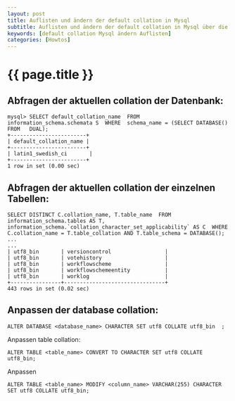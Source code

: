 ```yaml
---
layout: post
title: Auflisten und ändern der default collation in Mysql
subtitle: Auflisten und ändern der default collation in Mysql über die CLI
keywords: [default collation Mysql ändern Auflisten]
categories: [Howtos]
---
```

# {{ page.title }}

## Abfragen der aktuellen collation der Datenbank:

```
mysql> SELECT default_collation_name  FROM   information_schema.schemata S  WHERE  schema_name = (SELECT DATABASE() FROM   DUAL);
+------------------------+
| default_collation_name |
+------------------------+
| latin1_swedish_ci       |
+------------------------+
1 row in set (0.00 sec)
````

## Abfragen der aktuellen collation der einzelnen Tabellen:

```
SELECT DISTINCT C.collation_name, T.table_name  FROM   information_schema.tables AS T, information_schema.`collation_character_set_applicability` AS C  WHERE  C.collation_name = T.table_collation AND T.table_schema = DATABASE();
...
...
| utf8_bin       | versioncontrol                 |
| utf8_bin       | votehistory                    |
| utf8_bin       | workflowscheme                 |
| utf8_bin       | workflowschemeentity           |
| utf8_bin       | worklog                        |
+----------------+--------------------------------+
443 rows in set (0.02 sec)
```


## Anpassen der database collation:
```
ALTER DATABASE <database_name> CHARACTER SET utf8 COLLATE utf8_bin  ;
```

Anpassen table collation:
```
ALTER TABLE <table_name> CONVERT TO CHARACTER SET utf8 COLLATE utf8_bin;
```

Anpassen
```
ALTER TABLE <table_name> MODIFY <column_name> VARCHAR(255) CHARACTER SET utf8 COLLATE utf8_bin;
```

